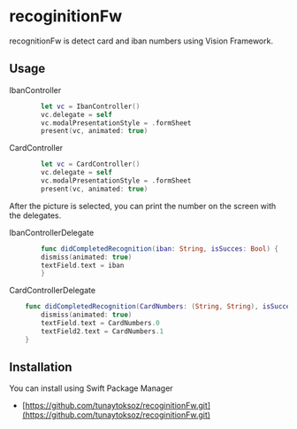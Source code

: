 # recoginitionFw
recognitionFw is detect card and iban numbers using Vision Framework. 

## Usage

IbanController

```swift
        let vc = IbanController()
        vc.delegate = self
        vc.modalPresentationStyle = .formSheet
        present(vc, animated: true)
```
CardController

```swift
        let vc = CardController()
        vc.delegate = self
        vc.modalPresentationStyle = .formSheet
        present(vc, animated: true)
```

After the picture is selected, you can print the number on the screen with the delegates.

IbanControllerDelegate

```swift
        func didCompletedRecognition(iban: String, isSucces: Bool) {
        dismiss(animated: true)
        textField.text = iban
        }
```
CardControllerDelegate
```swift
    func didCompletedRecognition(CardNumbers: (String, String), isSucces: Bool) {
        dismiss(animated: true)
        textField.text = CardNumbers.0
        textField2.text = CardNumbers.1
    }
```


## Installation

You can install using Swift Package Manager 

* [https://github.com/tunaytoksoz/recoginitionFw.git](https://github.com/tunaytoksoz/recoginitionFw.git)


